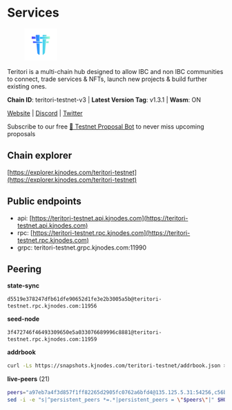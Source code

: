 # Services

<figure><img src="https://raw.githubusercontent.com/kj89/cosmos-images/main/logos/teritori.png" alt=""><figcaption></figcaption></figure>

Teritori is a multi-chain hub designed to allow IBC and non IBC communities  to connect, trade services & NFTs, launch new projects & build further existing ones.

**Chain ID**: teritori-testnet-v3 | **Latest Version Tag**: v1.3.1 | **Wasm**: ON

[Website](https://teritori.com) | [Discord](https://discord.gg/teritori) | [Twitter](https://twitter.com/TeritoriNetwork)



Subscribe to our free [🤖 Testnet Proposal Bot](https://t.me/kjnodes_testnet_proposal_bot) to never miss upcoming proposals


## Chain explorer
[https://explorer.kjnodes.com/teritori-testnet](https://explorer.kjnodes.com/teritori-testnet)

## Public endpoints

* api: [https://teritori-testnet.api.kjnodes.com](https://teritori-testnet.api.kjnodes.com)
* rpc: [https://teritori-testnet.rpc.kjnodes.com](https://teritori-testnet.rpc.kjnodes.com)
* grpc: teritori-testnet.grpc.kjnodes.com:11990

## Peering

**state-sync**

```text
d5519e378247dfb61dfe90652d1fe3e2b3005a5b@teritori-testnet.rpc.kjnodes.com:11956
```

**seed-node**

```text
3f472746f46493309650e5a033076689996c8881@teritori-testnet.rpc.kjnodes.com:11959
```

**addrbook**
```bash
curl -Ls https://snapshots.kjnodes.com/teritori-testnet/addrbook.json > $HOME/.teritorid/config/addrbook.json
```

**live-peers** (21)
```bash
peers="a97eb7a4f3d857f1ff82265d2905fc0762a6bfd4@135.125.5.31:54256,c56b132be41b247c9f8fa1f2addaca57f9946e29@75.119.159.159:44656,4ebfdac0d496be2407c02202e5ad6f226a11b37a@65.21.134.202:26736,31413c99357d0cfc48a46767ade171db2ea0205e@135.181.138.160:46656,d5519e378247dfb61dfe90652d1fe3e2b3005a5b@65.109.68.190:19656,3614bc766d73bebf6b73737b6690af60e7f0683e@65.108.206.118:46656,303666c503cd27161529692de701f5b2d3a2f043@65.109.23.114:15956,b6640a6b6062be34a0b5eedb0524c320f31959ef@65.108.234.26:28656,3b539b6cff93fb3631d0a600a56ade3c6ca6bea3@162.19.236.64:26656,c195935295e3429dbd50f155b9a3540b02cbc4d3@65.109.92.240:26656,ec0c58dbfe67a12ea16951134e29a6566ac05add@185.217.125.98:26656,15dd94f68c450da2c3b7c60b6364e3dce6f0cbf2@185.193.66.68:26641,bf100c1b6b44a6e96ab5691f3023cec3c27747fd@144.126.142.78:46656,b9bd31a2a68a09d324a9deaf41144ff6d0dbe260@65.108.192.123:15656,5ae1012f9b0f4672d8152de903d115dd2f1a3ee3@65.21.170.3:27656,c9dbed7dced2ac0fa86eb51949fc7beefc56db95@116.202.227.117:19656,e1b331c1f3cba509960c65d6c6bc9b49532bcbaa@65.109.85.170:27656,9fc0f6621b1818c9f00ecbd0cd6f9271c2292e8a@65.109.54.15:10656,b33ebb4672f929dddde1365c9678a39abfd881fb@54.202.144.51:26656,6bc9f80a5123d62c23aadb7b5d68b740a794b0c6@207.180.194.156:36656,a2785cabecc10f591d9e8c396c8e162e95a206ec@65.108.226.183:15956"
sed -i -e "s|^persistent_peers *=.*|persistent_peers = \"$peers\"|" $HOME/.teritorid/config/config.toml
```
